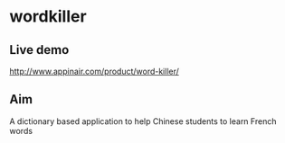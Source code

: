 # wordkiller

## Live demo
http://www.appinair.com/product/word-killer/ 

## Aim
A dictionary based application to help Chinese students to learn French words
